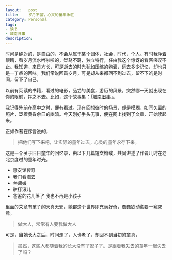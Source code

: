 ```yaml
---
layout:   post
title:    岁月不留，心灵的童年永驻
category: Personal 
tags:
- 读书
- 城南旧事
description: 
---
```


时间是绝对的，是自由的，不会从属于某个团体，社会，时代，个人。有时我睁着眼睛，看岁月流水哗啦啦的，桀骜不羁，独立特行，任由我这个惊讶的看客嗟叹不止。我知道，来日方长，可是逝去的时光犹如压缩的孢囊，远去多少记忆，却也只是一丁点的回味。我们常说回首岁月，可是却从来都回不到过去，留不下的是时间，留下了自己。

以前有阅读的书籍，看过的电影，品尝的美食，游历的风景，突然哪一天就出现在你的眼前，挥之不去。比如，这个故事集：[「城南旧事」](/cn/assets/files/林海音：城南旧事.pdf)。

我记得先前在高中之时，便有看过。现在回想彼时的场景，却是模糊，如同久置的照片，泛着黄昏余日的幽暗。今天刚好手头无事，便在网上找到了文章，开始读起来。

正如作者在序言说的，
> 把他们写下来吧，让实际的童年过去，心灵的童年永存下来。

这是一个关于旧日童年的回忆录，由以下几篇短文构成，共同讲述了作者儿时在老北京度过的童年时光。

- 惠安馆传奇
- 我们看海去
- 兰姨娘
- 驴打滚儿
- 爸爸的花儿落了 我也不再是小孩子

里面的文章有孩子的天真无邪，她都这个世界即充满好奇，蠢蠢欲动愈要一窥究竟，
> 做大人，常常有人要我做大人

可是，当她长大之后，时间走了，人也老了，却回不到当初的童真，
> 虽然，这些人都随着我的长大没有了影子了。是跟着我失去的童年一起失去了吗？
